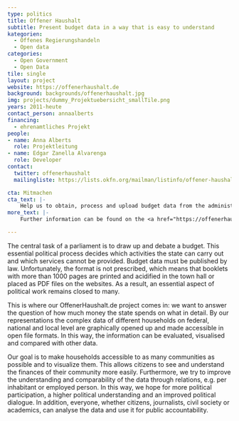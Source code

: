 ```yaml
---
type: politics
title: Offener Haushalt
subtitle: Present budget data in a way that is easy to understand
kategorien:
  - Offenes Regierungshandeln
  - Open data
categories:
  - Open Government
  - Open Data
tile: single
layout: project
website: https://offenerhaushalt.de
background: backgrounds/offenerhaushalt.jpg
img: projects/dummy_Projektuebersicht_smallTile.png
years: 2011-heute
contact_person: annaalberts
financing:
  - ehrenamtliches Projekt
people:
- name: Anna Alberts
  role: Projektleitung
- name: Edgar Zanella Alvarenga
  role: Developer
contact:
  twitter: offenerhaushalt
  mailingliste: https://lists.okfn.org/mailman/listinfo/offener-haushalt

cta: Mitmachen
cta_text: |-
    Help us to obtain, process and upload budget data from the administration. You can find more information on how to participate <a href="https://offenerhaushalt.de/page/mitmachen.html">here</a>.
more_text: |-
    Further information can be found on the <a href="https://offenerhaushalt.de">website</a> of Offener Haushalt.

---
```

The central task of a parliament is to draw up and debate a budget. This essential political process decides which activities the state can carry out and which services cannot be provided. Budget data must be published by law. Unfortunately, the format is not prescribed, which means that booklets with more than 1000 pages are printed and acidified in the town hall or placed as PDF files on the websites. As a result, an essential aspect of political work remains closed to many.

This is where our OffenerHaushalt.de project comes in: we want to answer the question of how much money the state spends on what in detail. By our representations the complex data of different households on federal, national and local level are graphically opened up and made accessible in open file formats. In this way, the information can be evaluated, visualised and compared with other data.

Our goal is to make households accessible to as many communities as possible and to visualize them. This allows citizens to see and understand the finances of their community more easily. Furthermore, we try to improve the understanding and comparability of the data through relations, e.g. per inhabitant or employed person. In this way, we hope for more political participation, a higher political understanding and an improved political dialogue. In addition, everyone, whether citizens, journalists, civil society or academics, can analyse the data and use it for public accountability.
